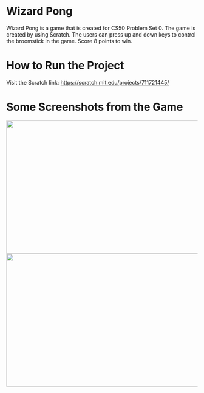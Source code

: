 # Wizard Pong 
Wizard Pong is a game that is created for CS50 Problem Set 0. The game is created by using Scratch. The users can press up and down keys to control the broomstick in the game. Score 8 points to win. 

# How to Run the Project
Visit the Scratch link: https://scratch.mit.edu/projects/711721445/

# Some Screenshots from the Game 
<img src="https://user-images.githubusercontent.com/95561298/178139018-6e0da0f1-185c-4887-8dde-b528f854dd0e.png" height="350" width="650">
<img src="https://user-images.githubusercontent.com/95561298/178139025-4b98da6e-e2bc-4b92-9660-f7cc49a3e08e.png" height="350" width="650">
